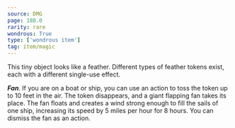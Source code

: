 ```yaml
---
source: DMG
page: 188.0
rarity: rare
wondrous: True
type: ['wondrous item']
tag: item/magic
---
```


This tiny object looks like a feather. Different types of feather tokens exist, each with a different single-use effect.

**_Fan_**. If you are on a boat or ship, you can use an action to toss the token up to 10 feet in the air. The token disappears, and a giant flapping fan takes its place. The fan floats and creates a wind strong enough to fill the sails of one ship, increasing its speed by 5 miles per hour for 8 hours. You can dismiss the fan as an action.


